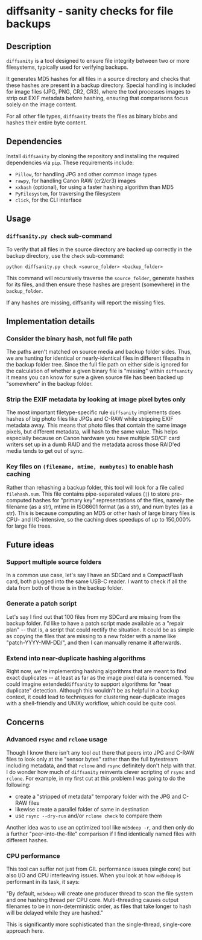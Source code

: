 # diffsanity - sanity checks for file backups

## Description

`diffsanity` is a tool designed to ensure file integrity between two or more
filesystems, typically used for verifying backups.

It generates MD5 hashes for all files in a source directory and checks that
these hashes are present in a backup directory. Special handling is included
for image files (JPG, PNG, CR2, CR3), where the tool processes images to strip
out EXIF metadata before hashing, ensuring that comparisons focus solely on the
image content.

For all other file types, `diffsanity` treats the files as binary blobs and
hashes their entire byte content.

## Dependencies

Install `diffsanity` by cloning the repository and installing the required
dependencies via `pip`. These requirements include:

- `Pillow`, for handling JPG and other common image types
- `rawpy`, for handling Canon RAW (cr2/cr3) images
- `xxhash` (optional), for using a faster hashing algorithm than MD5
- `PyFilesystem`, for traversing the filesystem
- `click`, for the CLI interface

## Usage

### `diffsanity.py check` sub-command

To verify that all files in the source directory are backed up correctly in the
backup directory, use the `check` sub-command:

```
python diffsanity.py check <source_folder> <backup_folder>
```

This command will recursively traverse the `source_folder`, generate hashes for
its files, and then ensure these hashes are present (somewhere) in the
`backup_folder`.

If any hashes are missing, diffsanity will report the missing files.

## Implementation details

### Consider the binary hash, not full file path

The paths aren't matched on source media and backup folder sides. Thus, we are
hunting for identical or nearly-identical files in different filepaths in the
backup folder tree. Since the full file path on either side is ignored for the
calculation of whether a given binary file is "missing" within `diffsanity` it
means you can know for sure a given source file has been backed up "somewhere"
in the backup folder.

### Strip the EXIF metadata by looking at image pixel bytes only

The most important filetype-specific rule `diffsanity` implements does hashes
of big photo files like JPGs and C-RAW while stripping EXIF metadata away. This
means that photo files that contain the same image pixels, but different
metadata, will hash to the same value. This helps especially because on Canon
hardware you have multiple SD/CF card writers set up in a dumb RAID and the
metadata across those RAID'ed media tends to get out of sync.

### Key files on `(filename, mtime, numbytes)` to enable hash caching

Rather than rehashing a backup folder, this tool will look for a file called
`filehash.sum`. This file contains pipe-separated values (` | `) to store
pre-computed hashes for "primary key" representations of the files, namely the
filename (as a str), mtime in ISO8601 format (as a str), and num bytes (as a
str). This is because computing an MD5 or other hash of large binary files is
CPU- and I/O-intensive, so the caching does speedups of up to 150,000% for
large file trees.

## Future ideas

### Support multiple source folders

In a common use case, let's say I have an SDCard and a CompactFlash card, both
plugged into the same USB-C reader. I want to check if all the data from both
of those is in the backup folder.

### Generate a patch script

Let's say I find out that 100 files from my SDCard are missing from the backup
folder. I'd like to have a patch script made available as a "repair plan" --
that is, a script that could rectify the situation. It could be as simple as
copying the files that are missing to a new folder with a name like
"patch-YYYY-MM-DD/", and then I can manually rename it afterwards.

### Extend into near-duplicate hashing algorithms

Right now, we're implementing hashing algorithms that are meant to find exact
duplicates -- at least as far as the image pixel data is concerned. You could
imagine extended`diffsanity` to support algorithms for "near duplicate"
detection. Although this wouldn't be as helpful in a backup context, it could
lead to techniques for clustering near-duplicate images with a shell-friendly
and UNIXy workflow, which could be quite cool.

## Concerns

### Advanced `rsync` and `rclone` usage

Though I know there isn't any tool out there that peers into JPG and C-RAW
files to look only at the "sensor bytes" rather than the full bytestream
including metadata, and that `rclone` and `rsync` definitely don't help with
that. I do wonder how much of `diffsanity` reinvents clever scripting of
`rsync` and `rclone`. For example, in my first cut at this problem I was going
to do the following:

- create a "stripped of metadata" temporary folder with the JPG and C-RAW files
- likewise create a parallel folder of same in destination
- use `rsync --dry-run` and/or `rclone check` to compare them

Another idea was to use an optimized tool like `md5deep -r`, and then only
do a further "peer-into-the-file" comparison if I find identically named
files with different hashes.

### CPU performance

This tool can suffer not just from GIL performance issues (single core) but
also I/O and CPU interleaving issues. When you look at how `md5deep` is
performant in its task, it says:

"By default, `md5deep` will create one producer thread to scan the file system
and one hashing thread per CPU core. Multi-threading causes output filenames to
be in non-deterministic order, as files that take longer to hash will be
delayed while they are hashed."

This is significantly more sophisticated than the single-thread, single-core
approach here.
